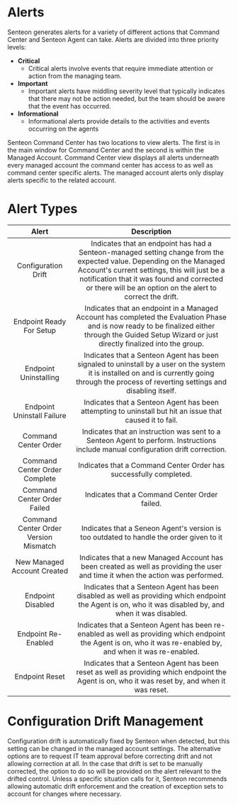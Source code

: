 # Alerts
Senteon generates alerts for a variety of different actions that Command Center and Senteon Agent can take. Alerts are divided into three priority levels:
* **Critical**
  * Critical alerts involve events that require immediate attention or action from the managing team.
* **Important**
  * Important alerts have middling severity level that typically indicates that there may not be action needed, but the team should be aware that the event has occurred.
* **Informational**
  * Informational alerts provide details to the activities and events occurring on the agents 

Senteon Command Center has two locations to view alerts. The first is in the main window for Command Center and the second is within the Managed Account. Command Center view displays all alerts underneath every managed account the command center has access to as well as command center specific alerts. The managed account alerts only display alerts specific to the related account. 

# Alert Types
|    Alert    | Description |
|:-----------:|:-----------:|
|  Configuration  Drift  | Indicates that an endpoint has had a Senteon-managed setting change from the expected value. Depending on the Managed Account's current settings, this will just be a notification that it was found and corrected or there will be an option on the alert to correct the drift.  |
|  Endpoint Ready For Setup   |  Indicates that an endpoint in a Managed Account has completed the Evaluation Phase and is now ready to be finalized either through the Guided Setup Wizard or just directly finalized into the group.  |
|  Endpoint Uninstalling   |  Indicates that a Senteon Agent has been signaled to uninstall by a user on the system it is installed on and is currently going through the process of reverting settings and disabling itself.  |
|  Endpoint Uninstall Failure   |  Indicates that a Senteon Agent has been attempting to uninstall but hit an issue that caused it to fail.  |
|  Command Center Order  | Indicates that an instruction was sent to a Senteon Agent to perform. Instructions include manual configuration drift correction.   |
|  Command Center Order Complete  |  Indicates that a Command Center Order has successfully completed.  |
|  Command Center Order Failed  |  Indicates that a Command Center Order failed.  |
|  Command Center Order Version Mismatch  |  Indicates that a Seneon Agent's version is too outdated to handle the order given to it  |
|  New Managed Account Created  |  Indicates that a new Managed Account has been created as well as providing the user and time it when the action was performed.  |
|  Endpoint Disabled  |  Indicates that a Senteon Agent has been disabled as well as providing which endpoint the Agent is on, who it was disabled by, and when it was disabled.  |
|  Endpoint Re-Enabled  |  Indicates that a Senteon Agent has been re-enabled as well as providing which endpoint the Agent is on, who it was re-enabled by, and when it was re-enabled.  |
|  Endpoint Reset  |  Indicates that a Senteon Agent has been reset  as well as providing which endpoint the Agent is on, who it was reset by, and when it was reset.  |

# Configuration Drift Management

Configuration drift is automatically fixed by Senteon when detected, but this setting can be changed in the managed account settings. The alternative options are to request IT team approval before correcting drift and not allowing correction at all. In the case that drift is set to be manually corrected, the option to do so will be provided on the alert relevant to the drifted control. Unless a specific situation calls for it, Senteon recommends allowing automatic drift enforcement and the creation of exception sets to account for changes where necessary.
